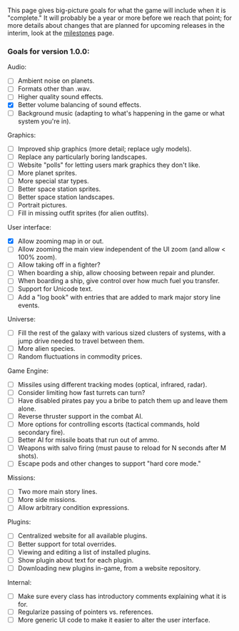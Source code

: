 This page gives big-picture goals for what the game will include when it is "complete." It will probably be a year or more before we reach that point; for more details about changes that are planned for upcoming releases in the interim, look at the [milestones](https://github.com/endless-sky/endless-sky/milestones) page.

### Goals for version 1.0.0:

Audio:

- [ ] Ambient noise on planets.
- [ ] Formats other than .wav.
- [ ] Higher quality sound effects.
- [x] Better volume balancing of sound effects.
- [ ] Background music (adapting to what's happening in the game or what system you're in).

Graphics:

- [ ] Improved ship graphics (more detail; replace ugly models).
- [ ] Replace any particularly boring landscapes.
- [ ] Website "polls" for letting users mark graphics they don't like.
- [ ] More planet sprites.
- [ ] More special star types.
- [ ] Better space station sprites.
- [ ] Better space station landscapes.
- [ ] Portrait pictures.
- [ ] Fill in missing outfit sprites (for alien outfits).

User interface:

- [x] Allow zooming map in or out.
- [ ] Allow zooming the main view independent of the UI zoom (and allow < 100% zoom).
- [ ] Allow taking off in a fighter?
- [ ] When boarding a ship, allow choosing between repair and plunder.
- [ ] When boarding a ship, give control over how much fuel you transfer.
- [ ] Support for Unicode text.
- [ ] Add a "log book" with entries that are added to mark major story line events.

Universe:

- [ ] Fill the rest of the galaxy with various sized clusters of systems, with a jump drive needed to travel between them.
- [ ] More alien species.
- [ ] Random fluctuations in commodity prices.

Game Engine:

- [ ] Missiles using different tracking modes (optical, infrared, radar).
- [ ] Consider limiting how fast turrets can turn?
- [ ] Have disabled pirates pay you a bribe to patch them up and leave them alone.
- [ ] Reverse thruster support in the combat AI.
- [ ] More options for controlling escorts (tactical commands, hold secondary fire).
- [ ] Better AI for missile boats that run out of ammo.
- [ ] Weapons with salvo firing (must pause to reload for N seconds after M shots).
- [ ] Escape pods and other changes to support "hard core mode."

Missions:

- [ ] Two more main story lines.
- [ ] More side missions.
- [ ] Allow arbitrary condition expressions.

Plugins:

- [ ] Centralized website for all available plugins.
- [ ] Better support for total overrides.
- [ ] Viewing and editing a list of installed plugins.
- [ ] Show plugin about text for each plugin.
- [ ] Downloading new plugins in-game, from a website repository.

Internal:

- [ ] Make sure every class has introductory comments explaining what it is for.
- [ ] Regularize passing of pointers vs. references.
- [ ] More generic UI code to make it easier to alter the user interface.